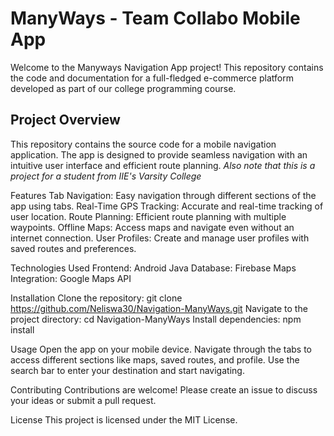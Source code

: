 # ManyWays - Team Collabo Mobile App 

Welcome to the Manyways Navigation App project! This repository contains the code and documentation for a full-fledged e-commerce platform developed as part of our college programming course.

## Project Overview
This repository contains the source code for a mobile navigation application. The app is designed to provide seamless navigation with an intuitive user interface and efficient route planning. *Also note that this is a project for a student from IIE's Varsity College*

Features
Tab Navigation: Easy navigation through different sections of the app using tabs.
Real-Time GPS Tracking: Accurate and real-time tracking of user location.
Route Planning: Efficient route planning with multiple waypoints.
Offline Maps: Access maps and navigate even without an internet connection.
User Profiles: Create and manage user profiles with saved routes and preferences.

Technologies Used
Frontend: Android Java
Database: Firebase
Maps Integration: Google Maps API

Installation
Clone the repository:
git clone https://github.com/Neliswa30/Navigation-ManyWays.git 
Navigate to the project directory:
cd Navigation-ManyWays 
Install dependencies:
npm install

Usage
Open the app on your mobile device.
Navigate through the tabs to access different sections like maps, saved routes, and profile.
Use the search bar to enter your destination and start navigating.

Contributing
Contributions are welcome! Please create an issue to discuss your ideas or submit a pull request.

License
This project is licensed under the MIT License.
